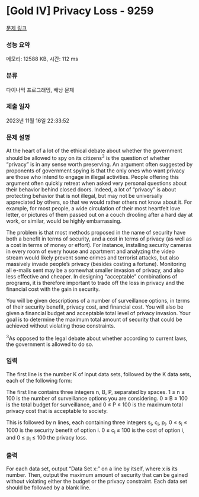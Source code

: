 # [Gold IV] Privacy Loss - 9259 

[문제 링크](https://www.acmicpc.net/problem/9259) 

### 성능 요약

메모리: 12588 KB, 시간: 112 ms

### 분류

다이나믹 프로그래밍, 배낭 문제

### 제출 일자

2023년 11월 16일 22:33:52

### 문제 설명

<p>At the heart of a lot of the ethical debate about whether the government should be allowed to spy on its citizens<sup>3</sup> is the question of whether “privacy” is in any sense worth preserving. An argument often suggested by proponents of government spying is that the only ones who want privacy are those who intend to engage in illegal activities. People offering this argument often quickly retreat when asked very personal questions about their behavior behind closed doors. Indeed, a lot of “privacy” is about protecting behavior that is not illegal, but may not be universally appreciated by others, so that we would rather others not know about it. For example, for most people, a wide circulation of their most heartfelt love letter, or pictures of them passed out on a couch drooling after a hard day at work, or similar, would be highly embarrassing.</p>

<p>The problem is that most methods proposed in the name of security have both a benefit in terms of security, and a cost in terms of privacy (as well as a cost in terms of money or effort). For instance, installing security cameras in every room of every house and apartment and analyzing the video stream would likely prevent some crimes and terrorist attacks, but also massively invade people’s privacy (besides costing a fortune). Monitoring all e-mails sent may be a somewhat smaller invasion of privacy, and also less effective and cheaper. In designing “acceptable” combinations of programs, it is therefore important to trade off the loss in privacy and the financial cost with the gain in security.</p>

<p>You will be given descriptions of a number of surveillance options, in terms of their security benefit, privacy cost, and financial cost. You will also be given a financial budget and acceptable total level of privacy invasion. Your goal is to determine the maximum total amount of security that could be achieved without violating those constraints.</p>

<p><sup>3</sup>As opposed to the legal debate about whether according to current laws, the government is allowed to do so.</p>

### 입력 

 <p>The first line is the number K of input data sets, followed by the K data sets, each of the following form:</p>

<p>The first line contains three integers n, B, P, separated by spaces. 1 ≤ n ≤ 100 is the number of surveillance options you are considering. 0 ≤ B ≤ 100 is the total budget for surveillance, and 0 ≤ P ≤ 100 is the maximum total privacy cost that is acceptable to society.</p>

<p>This is followed by n lines, each containing three integers s<sub>i</sub>, c<sub>i</sub>, p<sub>i</sub>. 0 ≤ s<sub>i</sub> ≤ 1000 is the security benefit of option i. 0 ≤ c<sub>i</sub> ≤ 100 is the cost of option i, and 0 ≤ p<sub>i</sub> ≤ 100 the privacy loss.</p>

### 출력 

 <p>For each data set, output “Data Set x:” on a line by itself, where x is its number. Then, output the maximum amount of security that can be gained without violating either the budget or the privacy constraint. Each data set should be followed by a blank line.</p>

